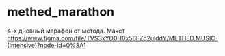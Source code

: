 # methed_marathon

4-х дневный марафон от метода. 
Макет https://www.figma.com/file/TVS3xYD0H0x56FZc2ulddY/METHED.MUSIC-(Intensive)?node-id=0%3A1
